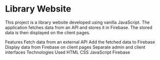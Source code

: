 # Library Website
This project is a library website developed using vanilla JavaScript. The application fetches data from an API and stores it in Firebase. The stored data is then displayed on the client pages.

Features
Fetch data from an external API
Add the fetched data to Firebase
Display data from Firebase on client pages
Separate admin and client interfaces
Technologies Used
HTML
CSS
JavaScript
Firebase
